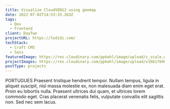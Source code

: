 ```yaml
---
title: Visualize CloudSEN12 using geemap
date: 2022-07-02T14:53:33.263Z
tags:
  - Dev
  - Frontend
client: DayTwo
projectURL: https://ledidi.com/
techStack:
  - Craft CMS
  - Sass
featuredImage: https://res.cloudinary.com/ppkehl/image/upload/c_scale,w_500/v1661784018/projects/ledidi_cdonu2.webp
projectImages: https://res.cloudinary.com/ppkehl/image/upload/v1661784018/projects/ledidi_cdonu2.png
postType: projects
---
```

PORTUGUES Praesent tristique hendrerit tempor. Nullam tempus, ligula in aliquet suscipit, nisl massa molestie ex, non malesuada diam enim eget erat. Proin eu lobortis nulla. Praesent ultrices dui quam, et ultrices lorem commodo eget. Cras placerat venenatis felis, vulputate convallis elit sagittis non. Sed nec sem lacus.